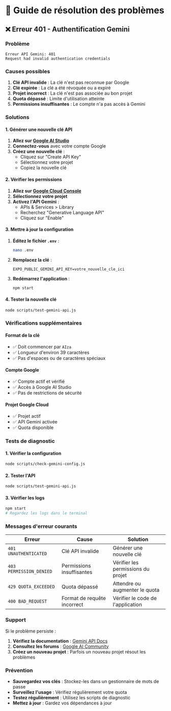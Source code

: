 # 🔧 Guide de résolution des problèmes

## ❌ Erreur 401 - Authentification Gemini

### **Problème**
```
Erreur API Gemini: 401
Request had invalid authentication credentials
```

### **Causes possibles**
1. **Clé API invalide** : La clé n'est pas reconnue par Google
2. **Clé expirée** : La clé a été révoquée ou a expiré
3. **Projet incorrect** : La clé n'est pas associée au bon projet
4. **Quota dépassé** : Limite d'utilisation atteinte
5. **Permissions insuffisantes** : Le compte n'a pas accès à Gemini

### **Solutions**

#### **1. Générer une nouvelle clé API**

1. **Allez sur [Google AI Studio](https://makersuite.google.com/app/apikey)**
2. **Connectez-vous** avec votre compte Google
3. **Créez une nouvelle clé** :
   - Cliquez sur "Create API Key"
   - Sélectionnez votre projet
   - Copiez la nouvelle clé

#### **2. Vérifier les permissions**

1. **Allez sur [Google Cloud Console](https://console.cloud.google.com/)**
2. **Sélectionnez votre projet**
3. **Activez l'API Gemini** :
   - APIs & Services > Library
   - Recherchez "Generative Language API"
   - Cliquez sur "Enable"

#### **3. Mettre à jour la configuration**

1. **Éditez le fichier `.env`** :
   ```bash
   nano .env
   ```

2. **Remplacez la clé** :
   ```env
   EXPO_PUBLIC_GEMINI_API_KEY=votre_nouvelle_cle_ici
   ```

3. **Redémarrez l'application** :
   ```bash
   npm start
   ```

#### **4. Tester la nouvelle clé**

```bash
node scripts/test-gemini-api.js
```

### **Vérifications supplémentaires**

#### **Format de la clé**
- ✅ Doit commencer par `AIza`
- ✅ Longueur d'environ 39 caractères
- ✅ Pas d'espaces ou de caractères spéciaux

#### **Compte Google**
- ✅ Compte actif et vérifié
- ✅ Accès à Google AI Studio
- ✅ Pas de restrictions de sécurité

#### **Projet Google Cloud**
- ✅ Projet actif
- ✅ API Gemini activée
- ✅ Quota disponible

### **Tests de diagnostic**

#### **1. Vérifier la configuration**
```bash
node scripts/check-gemini-config.js
```

#### **2. Tester l'API**
```bash
node scripts/test-gemini-api.js
```

#### **3. Vérifier les logs**
```bash
npm start
# Regardez les logs dans le terminal
```

### **Messages d'erreur courants**

| Erreur | Cause | Solution |
|--------|-------|----------|
| `401 UNAUTHENTICATED` | Clé API invalide | Générer une nouvelle clé |
| `403 PERMISSION_DENIED` | Permissions insuffisantes | Vérifier les permissions du projet |
| `429 QUOTA_EXCEEDED` | Quota dépassé | Attendre ou augmenter le quota |
| `400 BAD_REQUEST` | Format de requête incorrect | Vérifier le code de l'application |

### **Support**

Si le problème persiste :

1. **Vérifiez la documentation** : [Gemini API Docs](https://ai.google.dev/docs)
2. **Consultez les forums** : [Google AI Community](https://developers.googleblog.com/2023/12/how-its-made-gemini-multimodal-prompting.html)
3. **Créez un nouveau projet** : Parfois un nouveau projet résout les problèmes

### **Prévention**

- **Sauvegardez vos clés** : Stockez-les dans un gestionnaire de mots de passe
- **Surveillez l'usage** : Vérifiez régulièrement votre quota
- **Testez régulièrement** : Utilisez les scripts de diagnostic
- **Mettez à jour** : Gardez vos dépendances à jour
